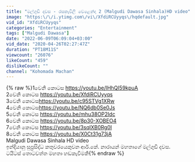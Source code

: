```yaml
---
title: "මල්ගුඩි දවස - රසකැවිලි වෙළෙන්දා 2 (Malgudi Dawasa Sinhala)HD video"
image: "https:\/\/i.ytimg.com\/vi\/XfdiRCUyyqs\/hqdefault.jpg"
vid_id: "XfdiRCUyyqs"
categories: "Entertainment"
tags: ["Malgudi Dawasa"]
date: "2022-06-09T06:09:04+03:00"
vid_date: "2020-04-26T02:27:47Z"
duration: "PT18M11S"
viewcount: "26076"
likeCount: "459"
dislikeCount: ""
channel: "Kohomada Machan"
---
```

{% raw %}1වෙනි කොටස <a rel="nofollow" target="blank" href="https://youtu.be/lHhQI59kpuA">https://youtu.be/lHhQI59kpuA</a><br />2වෙනි කොටස <a rel="nofollow" target="blank" href="https://youtu.be/XfdiRCUyyqs">https://youtu.be/XfdiRCUyyqs</a><br />3වෙනි කොටස<a rel="nofollow" target="blank" href="https://youtu.be/c95STVg1XRw">https://youtu.be/c95STVg1XRw</a><br />4වෙනි කොටස<a rel="nofollow" target="blank" href="https://youtu.be/NQ6db0Se0Js">https://youtu.be/NQ6db0Se0Js</a><br />5වෙනි කොටස <a rel="nofollow" target="blank" href="https://youtu.be/mhu38OP2Idc">https://youtu.be/mhu38OP2Idc</a><br />6වෙනි කොටස <a rel="nofollow" target="blank" href="https://youtu.be/8p30-XOBEO4">https://youtu.be/8p30-XOBEO4</a><br />7වෙනි කොටස <a rel="nofollow" target="blank" href="https://youtu.be/3sqIXB0Rg0I">https://youtu.be/3sqIXB0Rg0I</a> <br />8වෙනි කොටස <a rel="nofollow" target="blank" href="https://youtu.be/X0Ct31g73jA">https://youtu.be/X0Ct31g73jA</a> <br />Malgudi Dawasa Sinhala HD video<br />ඉන්දියානු  සුප්‍රසිද්ධ කතුවරයෙකුවන ආර්.කේ. නාරායන් මහතාගේ මල්ගුඩි දවස.<br />ටයිටස් තොටවත්ත මහතා හඩකැවිමකි{% endraw %}
